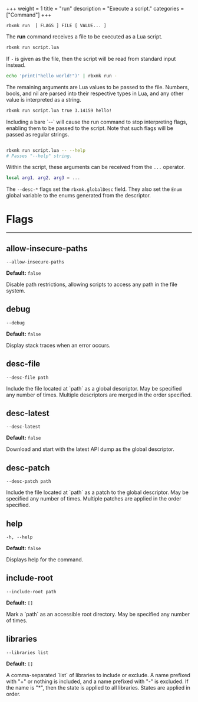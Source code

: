 +++
weight = 1
title = "run"
description = "Execute a script."
categories = ["Command"]
+++

`rbxmk run 	[ FLAGS ] FILE [ VALUE... ]
`

The **run** command receives a file to be executed as a Lua script.

```bash
rbxmk run script.lua
```

If `-` is given as the file, then the script will be read from
standard input instead.

```bash
echo 'print("hello world!")' | rbxmk run -
```

The remaining arguments are Lua values to be passed to the file. Numbers,
bools, and nil are parsed into their respective types in Lua, and any other
value is interpreted as a string.

```bash
rbxmk run script.lua true 3.14159 hello!
```

Including a bare \`--\` will cause the run command to stop interpreting flags,
enabling them to be passed to the script. Note that such flags will be passed as
regular strings.

```bash

rbxmk run script.lua -- --help
# Passes "--help" string.

```

Within the script, these arguments can be received from the `...`
operator.

```lua
local arg1, arg2, arg3 = ...
```

The `--desc-*` flags set the `rbxmk.globalDesc` field.
They also set the `Enum` global variable to the enums generated from
the descriptor.

# Flags

----

## allow-insecure-paths

`--allow-insecure-paths`

**Default:** `false`

Disable path restrictions, allowing scripts to access any path in the file
system.

## debug

`--debug`

**Default:** `false`

Display stack traces when an error occurs.

## desc-file

`--desc-file path`

Include the file located at \`path\` as a global descriptor. May be specified
any number of times. Multiple descriptors are merged in the order specified.

## desc-latest

`--desc-latest`

**Default:** `false`

Download and start with the latest API dump as the global descriptor.

## desc-patch

`--desc-patch path`

Include the file located at \`path\` as a patch to the global descriptor. May
be specified any number of times. Multiple patches are applied in the order
specified.

## help

`-h, --help`

**Default:** `false`

Displays help for the command.

## include-root

`--include-root path`

**Default:** `[]`

Mark a \`path\` as an accessible root directory. May be specified any number of
times.

## libraries

`--libraries list`

**Default:** `[]`

A comma-separated \`list\` of libraries to include or exclude. A name prefixed
with "+" or nothing is included, and a name prefixed with "-" is excluded. If
the name is "\*", then the state is applied to all libraries. States are applied
in order.
